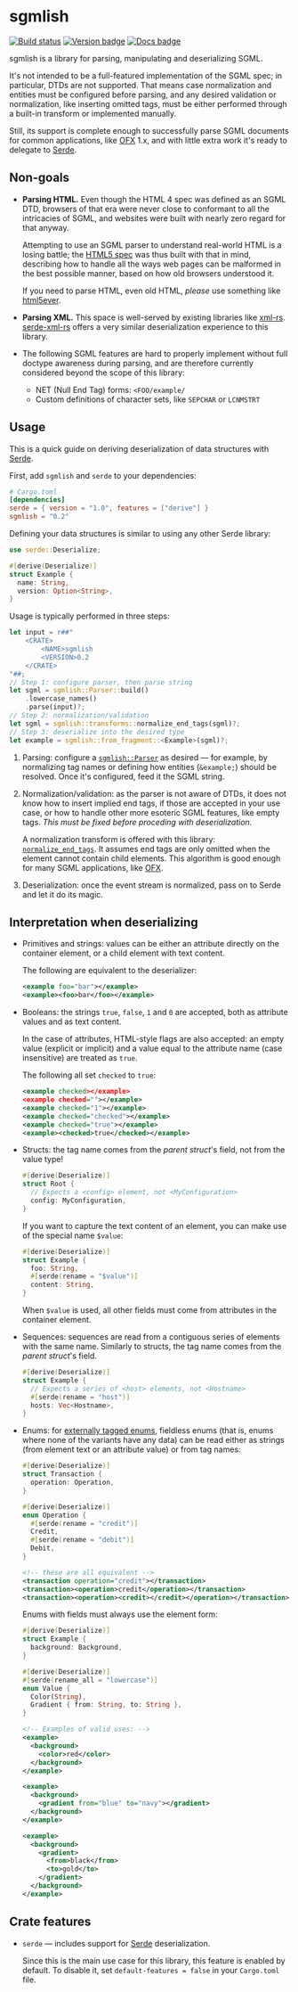 sgmlish
=======

[![Build status]](https://github.com/mernen/sgmlish/actions/workflows/ci.yml)
[![Version badge]](https://crates.io/crates/sgmlish)
[![Docs badge]](https://docs.rs/sgmlish)

sgmlish is a library for parsing, manipulating and deserializing SGML.

It's not intended to be a full-featured implementation of the SGML spec;
in particular, DTDs are not supported. That means case normalization and entities
must be configured before parsing, and any desired validation or normalization,
like inserting omitted tags, must be either performed through a built-in transform
or implemented manually.

Still, its support is complete enough to successfully parse SGML documents for
common applications, like [OFX] 1.x, and with little extra work it's ready to
delegate to [Serde].


## Non-goals

* **Parsing HTML.** Even though the HTML 4 spec was defined as an SGML DTD,
  browsers of that era were never close to conformant to all the intricacies of
  SGML, and websites were built with nearly zero regard for that anyway.

  Attempting to use an SGML parser to understand real-world HTML is a losing battle;
  the [HTML5 spec] was thus built with that in mind, describing how to handle
  all the ways web pages can be malformed in the best possible manner, based on
  how old browsers understood it.

  If you need to parse HTML, even old HTML, *please* use something like [html5ever].

* **Parsing XML.** This space is well-served by existing libraries like [xml-rs].
  [serde-xml-rs] offers a very similar deserialization experience to this library.

* The following SGML features are hard to properly implement without full doctype
  awareness during parsing, and are therefore currently considered beyond the
  scope of this library:
  * NET (Null End Tag) forms: `<FOO/example/`
  * Custom definitions of character sets, like `SEPCHAR` or `LCNMSTRT`


## Usage

This is a quick guide on deriving deserialization of data structures with [Serde].

First, add `sgmlish` and `serde` to your dependencies:

```toml
# Cargo.toml
[dependencies]
serde = { version = "1.0", features = ["derive"] }
sgmlish = "0.2"
```

Defining your data structures is similar to using any other Serde library:

```rust
use serde::Deserialize;

#[derive(Deserialize)]
struct Example {
  name: String,
  version: Option<String>,
}
```

Usage is typically performed in three steps:

```rust
let input = r##"
    <CRATE>
        <NAME>sgmlish
        <VERSION>0.2
    </CRATE>
"##;
// Step 1: configure parser, then parse string
let sgml = sgmlish::Parser::build()
    .lowercase_names()
    .parse(input)?;
// Step 2: normalization/validation
let sgml = sgmlish::transforms::normalize_end_tags(sgml)?;
// Step 3: deserialize into the desired type
let example = sgmlish::from_fragment::<Example>(sgml)?;
```

1.  Parsing: configure a [`sgmlish::Parser`] as desired — for example, by
    normalizing tag names or defining how entities (`&example;`) should be resolved.
    Once it's configured, feed it the SGML string.

2.  Normalization/validation: as the parser is not aware of DTDs, it does not know
    how to insert implied end tags, if those are accepted in your use case, or
    how to handle other more esoteric SGML features, like empty tags.
    *This must be fixed before proceding with deserialization.*

    A normalization transform is offered with this library: [`normalize_end_tags`].
    It assumes end tags are only omitted when the element cannot contain child
    elements. This algorithm is good enough for many SGML applications, like [OFX].

3.  Deserialization: once the event stream is normalized, pass on to Serde
    and let it do its magic.


## Interpretation when deserializing

* Primitives and strings: values can be either an attribute directly on the
  container element, or a child element with text content.

  The following are equivalent to the deserializer:

  ```xml
  <example foo="bar"></example>
  <example><foo>bar</foo></example>
  ```

* Booleans: the strings `true`, `false`, `1` and `0` are accepted,
  both as attribute values and as text content.

  In the case of attributes, HTML-style flags are also accepted:
  an empty value (explicit or implicit) and a value equal to the attribute name
  (case insensitive) are treated as `true`.

  The following all set `checked` to `true`:

  ```xml
  <example checked></example>
  <example checked=""></example>
  <example checked="1"></example>
  <example checked="checked"></example>
  <example checked="true"></example>
  <example><checked>true</checked></example>
  ```

* Structs: the tag name comes from the *parent struct*'s field, not from the value type!

  ```rust
  #[derive(Deserialize)]
  struct Root {
    // Expects a <config> element, not <MyConfiguration>
    config: MyConfiguration,
  }
  ```

  If you want to capture the text content of an element, you can make use of
  the special name `$value`:

  ```rust
  #[derive(Deserialize)]
  struct Example {
    foo: String,
    #[serde(rename = "$value")]
    content: String,
  }
  ```

  When `$value` is used, all other fields must come from attributes in the
  container element.

* Sequences: sequences are read from a contiguous series of elements
  with the same name.
  Similarly to structs, the tag name comes from the *parent struct*'s field.

  ```rust
  #[derive(Deserialize)]
  struct Example {
    // Expects a series of <host> elements, not <Hostname>
    #[serde(rename = "host")]
    hosts: Vec<Hostname>,
  }
  ```

* Enums: for [externally tagged enums][], fieldless enums (that is, enums where
  none of the variants have any data) can be read either as strings
  (from element text or an attribute value) or from tag names:

  ```rust
  #[derive(Deserialize)]
  struct Transaction {
    operation: Operation,
  }

  #[derive(Deserialize)]
  enum Operation {
    #[serde(rename = "credit")]
    Credit,
    #[serde(rename = "debit")]
    Debit,
  }
  ```

  ```xml
  <!-- these are all equivalent -->
  <transaction operation="credit"></transaction>
  <transaction><operation>credit</operation></transaction>
  <transaction><operation><credit></credit></operation></transaction>
  ```

  Enums with fields must always use the element form:

  ```rust
  #[derive(Deserialize)]
  struct Example {
    background: Background,
  }

  #[derive(Deserialize)]
  #[serde(rename_all = "lowercase")]
  enum Value {
    Color(String),
    Gradient { from: String, to: String },
  }
  ```

  ```xml
  <!-- Examples of valid uses: -->
  <example>
    <background>
      <color>red</color>
    </background>
  </example>

  <example>
    <background>
      <gradient from="blue" to="navy"></gradient>
    </background>
  </example>

  <example>
    <background>
      <gradient>
        <from>black</from>
        <to>gold</to>
      </gradient>
    </background>
  </example>
  ```


## Crate features

* `serde` — includes support for [Serde] deserialization.

  Since this is the main use case for this library, this feature is enabled by default.
  To disable it, set `default-features = false` in your `Cargo.toml` file.


[externally tagged enums]: https://serde.rs/enum-representations.html
[HTML5 spec]: https://html.spec.whatwg.org/multipage/parsing.html#parsing
[html5ever]: https://lib.rs/crates/html5ever
[OFX]: https://en.wikipedia.org/wiki/Open_Financial_Exchange
[Serde]: https://serde.rs
[serde-xml-rs]: https://lib.rs/crates/serde-xml-rs
[xml-rs]: https://lib.rs/crates/xml-rs
[`sgmlish::Parser`]: https://docs.rs/sgmlish/*/sgmlish/sgmlish/parser/struct.Parser.html
[`normalize_end_tags`]: https://docs.rs/sgmlish/*/sgmlish/transforms/fn.normalize_end_tags.html

[Build status]: https://github.com/mernen/sgmlish/actions/workflows/ci.yml/badge.svg
[Version badge]: https://img.shields.io/crates/v/sgmlish.svg
[Docs badge]: https://img.shields.io/docsrs/sgmlish
